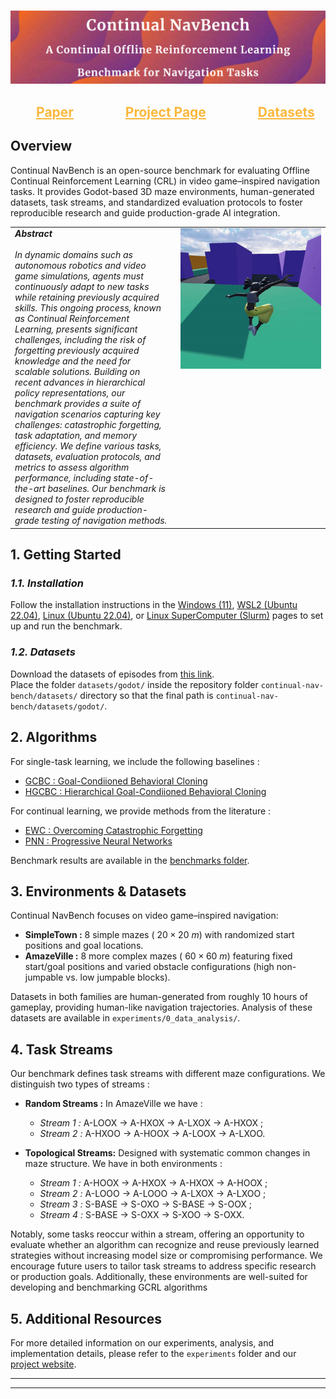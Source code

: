 #

<img src="./assets/readme/cover.png" alt="Antmaze" />

<div id="links">
    <ul align="center" style="list-style: none;">
        <summary>
            <h2>
                <a href="https://toto.com" style="color:rgba(250, 174, 34, 0.88);">Paper</a>
                &emsp;
                &emsp;
                &emsp;
                <a href="https://sites.google.com/view/continual-nav-bench/home?authuser=2" style="color:rgba(250, 174, 34, 0.88);">Project Page</a>
                &emsp;
                &emsp;
                &emsp;
                <a href="https://drive.google.com/drive/folders/1QHzGofKymDIkoN1_4FlPwLlJ0pFwilUo?usp=sharing" style="color:rgba(250, 174, 34, 0.88);">Datasets</a>
            </h2>
        </summary>
  </ul>
</div>

## Overview

Continual NavBench is an open-source benchmark for evaluating Offline Continual Reinforcement Learning (CRL) in video game–inspired navigation tasks. It provides Godot-based 3D maze environments, human-generated datasets, task streams, and standardized evaluation protocols to foster reproducible research and guide production-grade AI integration.

<table style="width:100%; border:none;">
  <tr>
    <td style="width:50%; vertical-align:top; padding-right:1em; font-style: italic;">
      <strong>Abstract</strong><br><br>
      In dynamic domains such as autonomous robotics and video game simulations, agents must continuously adapt to new tasks while retaining previously acquired skills. This ongoing process, known as Continual Reinforcement Learning, presents significant challenges, including the risk of forgetting previously acquired knowledge and the need for scalable solutions. Building on recent advances in hierarchical policy representations, our benchmark provides a suite of navigation scenarios capturing key challenges: catastrophic forgetting, task adaptation, and memory efficiency. We define various tasks, datasets, evaluation protocols, and metrics to assess algorithm performance, including state-of-the-art baselines. Our benchmark is designed to foster reproducible research and guide production-grade testing of navigation methods.
    </td>
    <td style="width:45%; vertical-align:top;">
        <img src="./assets/readme/visu.gif" alt="Visualization" style="width:100%; aspect-ratio:1/1; object-fit:cover;" />
    </td>
  </tr>
</table>

## **1. Getting Started**

### *1.1. Installation*

Follow the installation instructions in the [Windows (11)](./installation/WINDOWS.md), [WSL2 (Ubuntu 22.04)](./installation/WSL.md), [Linux (Ubuntu 22.04)](./installation/LINUX.md), or [Linux SuperComputer (Slurm)](./installation/SUPER.md) pages to set up and run the benchmark.

### *1.2. Datasets*

Download the datasets of episodes from [this link](https://drive.google.com/drive/folders/1QHzGofKymDIkoN1_4FlPwLlJ0pFwilUo?usp=sharing).  
Place the folder `datasets/godot/` inside the repository folder `continual-nav-bench/datasets/` directory so that the final path is `continual-nav-bench/datasets/godot/`.

## **2. Algorithms**

For single-task learning, we include the following baselines :

- [GCBC : Goal-Condiioned Behavioral Cloning](./articles/singletask/GCBC.pdf)
- [HGCBC : Hierarchical Goal-Condiioned Behavioral Cloning](./articles/singletask/HGCBC.pdf)

For continual learning, we provide methods from the literature :

- [EWC : Overcoming Catastrophic Forgetting](./articles/continual/EWC.pdf)
- [PNN : Progressive Neural Networks](./articles/continual/PNN.pdf)

Benchmark results are available in the [benchmarks folder](./benchmarks/CONTINUAL.md).

## **3. Environments & Datasets**

Continual NavBench focuses on video game–inspired navigation:

- **SimpleTown :** 8 simple mazes ( $20\times20\ m$) with randomized start positions and goal locations.
- **AmazeVille :** 8 more complex mazes ( $60\times60\ m$) featuring fixed start/goal positions and varied obstacle configurations (high non-jumpable vs. low jumpable blocks).

Datasets in both families are human-generated from roughly $10$ hours of gameplay, providing human-like navigation trajectories. Analysis of these datasets are available in `experiments/0_data_analysis/`.

## **4. Task Streams**

Our benchmark defines task streams with different maze configurations. We distinguish two types of streams :

- **Random Streams :** In AmazeVille we have :
    - *Stream 1 :* A-LOOX → A-HXOX → A-LXOX → A-HXOX ;
    - *Stream 2 :* A-HXOO → A-HOOX → A-LOOX → A-LXOO.

- **Topological Streams:** Designed with systematic common
changes in maze structure. We have in both environments :
    - *Stream 1 :* A-HOOX → A-HXOX → A-HXOX → A-HOOX ;
    - *Stream 2 :* A-LOOO → A-LOOO → A-LXOX → A-LXOO ;
    - *Stream 3 :* S-BASE → S-OXO → S-BASE → S-OOX ;
    - *Stream 4 :* S-BASE → S-OXX → S-XOO → S-OXX.

Notably, some tasks reoccur within a stream, offering an opportunity to evaluate whether an algorithm can recognize and reuse previously learned strategies without increasing model size or compromising performance. We encourage future users to tailor task streams to address specific research or production goals. Additionally, these environments are well-suited for developing and benchmarking GCRL algorithms

## **5. Additional Resources**

For more detailed information on our experiments, analysis, and implementation details, please refer to the `experiments` folder and our [project website](https://sites.google.com/view/continual-nav-bench/).

---
---

